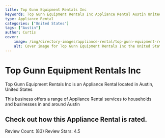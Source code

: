 ```yaml
---
title: Top Gunn Equipment Rentals Inc
keywords: Top Gunn Equipment Rentals Inc Appliance Rental Austin United States 
type: Appliance Rental 
categories: ["United States"]
tags: ["Austin"]
author: Curtis
cover:
    image: /img/directory-images/appliance-rental/top-gunn-equipment-rentals-inc.webp
    alt: Cover image for Top Gunn Equipment Rentals Inc the United States based Appliance Rental servicing Austin 
---
```


# Top Gunn Equipment Rentals Inc
Top Gunn Equipment Rentals Inc is an Appliance Rental located in Austin, United States

This business offers a range of Appliance Rental services to households and businesses in and around Austin

## Check out how this Appliance Rental is rated.
Review Count: (83)
Review Stars: 4.5
